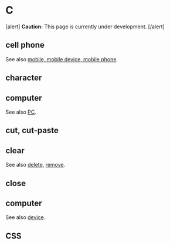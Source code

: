 # C

[alert] **Caution:** This page is currently under development. [/alert]

## cell phone

See also [mobile, mobile device, mobile phone](m.md).

## character
## computer


See also [PC](https://make.wordpress.org/docs/style-guide/word-list/p/#pc).

## cut, cut-paste
## clear


See also [delete](https://make.wordpress.org/docs/style-guide/word-list/d/#delete), [remove](https://make.wordpress.org/docs/style-guide/word-list/r/#remove).

## close
## computer


See also [device]().

## CSS
